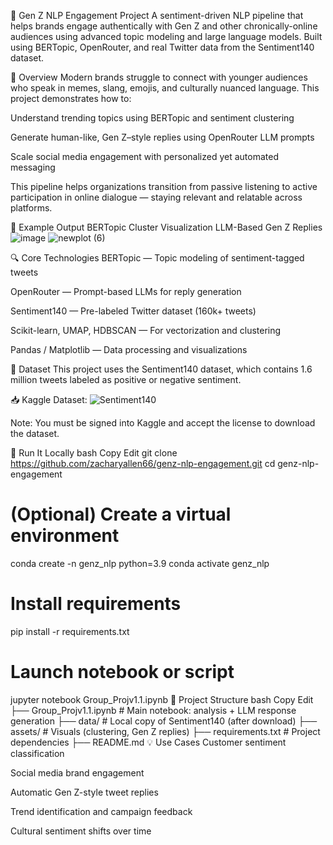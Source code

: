 💬 Gen Z NLP Engagement Project
A sentiment-driven NLP pipeline that helps brands engage authentically with Gen Z and other chronically-online audiences using advanced topic modeling and large language models. Built using BERTopic, OpenRouter, and real Twitter data from the Sentiment140 dataset.

🧠 Overview
Modern brands struggle to connect with younger audiences who speak in memes, slang, emojis, and culturally nuanced language. This project demonstrates how to:

Understand trending topics using BERTopic and sentiment clustering

Generate human-like, Gen Z–style replies using OpenRouter LLM prompts

Scale social media engagement with personalized yet automated messaging

This pipeline helps organizations transition from passive listening to active participation in online dialogue — staying relevant and relatable across platforms.

📸 Example Output
BERTopic Cluster Visualization	LLM-Based Gen Z Replies
![image](https://github.com/user-attachments/assets/10069787-c136-4692-b3c4-716f0f3ace93)
![newplot (6)](https://github.com/user-attachments/assets/417d42e8-ff9b-42b8-a408-1058d9c154cc)

🔍 Core Technologies
BERTopic — Topic modeling of sentiment-tagged tweets

OpenRouter — Prompt-based LLMs for reply generation

Sentiment140 — Pre-labeled Twitter dataset (160k+ tweets)

Scikit-learn, UMAP, HDBSCAN — For vectorization and clustering

Pandas / Matplotlib — Data processing and visualizations

🔗 Dataset
This project uses the Sentiment140 dataset, which contains 1.6 million tweets labeled as positive or negative sentiment.

📥 Kaggle Dataset: ![Sentiment140](https://www.kaggle.com/datasets/kazanova/sentiment140)

Note: You must be signed into Kaggle and accept the license to download the dataset.

🚀 Run It Locally
bash
Copy
Edit
git clone https://github.com/zacharyallen66/genz-nlp-engagement.git
cd genz-nlp-engagement

# (Optional) Create a virtual environment
conda create -n genz_nlp python=3.9
conda activate genz_nlp

# Install requirements
pip install -r requirements.txt

# Launch notebook or script
jupyter notebook Group_Projv1.1.ipynb
📎 Project Structure
bash
Copy
Edit
├── Group_Projv1.1.ipynb           # Main notebook: analysis + LLM response generation
├── data/                          # Local copy of Sentiment140 (after download)
├── assets/                        # Visuals (clustering, Gen Z replies)
├── requirements.txt              # Project dependencies
├── README.md
💡 Use Cases
Customer sentiment classification

Social media brand engagement

Automatic Gen Z-style tweet replies

Trend identification and campaign feedback

Cultural sentiment shifts over time

